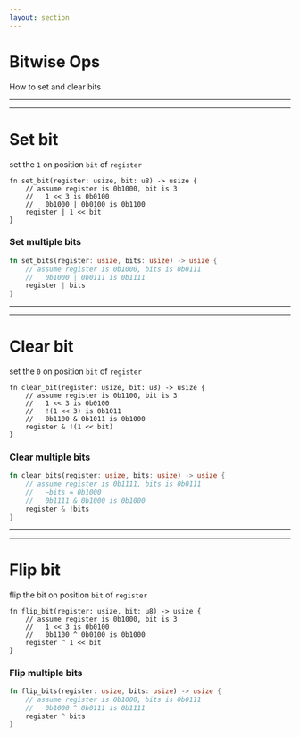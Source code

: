 ```yaml
---
layout: section
---
```

# Bitwise Ops
How to set and clear bits

---
---
# Set bit
set the `1` on position `bit` of `register`

```rust{all|2|3|4|1,5,6}
fn set_bit(register: usize, bit: u8) -> usize {
    // assume register is 0b1000, bit is 3
    //   1 << 3 is 0b0100
    //   0b1000 | 0b0100 is 0b1100
    register | 1 << bit   
}
```

###  Set multiple bits

```rust
fn set_bits(register: usize, bits: usize) -> usize {
    // assume register is 0b1000, bits is 0b0111
    //   0b1000 | 0b0111 is 0b1111
    register | bits   
}
```

---
---
# Clear bit
set the `0` on position `bit` of `register`

```rust{all|2|3|4|4,5|1,6,7}
fn clear_bit(register: usize, bit: u8) -> usize {
    // assume register is 0b1100, bit is 3
    //   1 << 3 is 0b0100
    //   !(1 << 3) is 0b1011
    //   0b1100 & 0b1011 is 0b1000
    register & !(1 << bit)
}
```

###  Clear multiple bits

```rust
fn clear_bits(register: usize, bits: usize) -> usize {
    // assume register is 0b1111, bits is 0b0111
    //   ~bits = 0b1000
    //   0b1111 & 0b1000 is 0b1000
    register & !bits   
}
```

---
---
# Flip bit
flip the bit on position `bit` of `register`

```rust{all|2|3|4|1,5,6}
fn flip_bit(register: usize, bit: u8) -> usize {
    // assume register is 0b1000, bit is 3
    //   1 << 3 is 0b0100
    //   0b1100 ^ 0b0100 is 0b1000
    register ^ 1 << bit
}
```

###  Flip multiple bits

```rust
fn flip_bits(register: usize, bits: usize) -> usize {
    // assume register is 0b1000, bits is 0b0111
    //   0b1000 ^ 0b0111 is 0b1111
    register ^ bits   
}
```